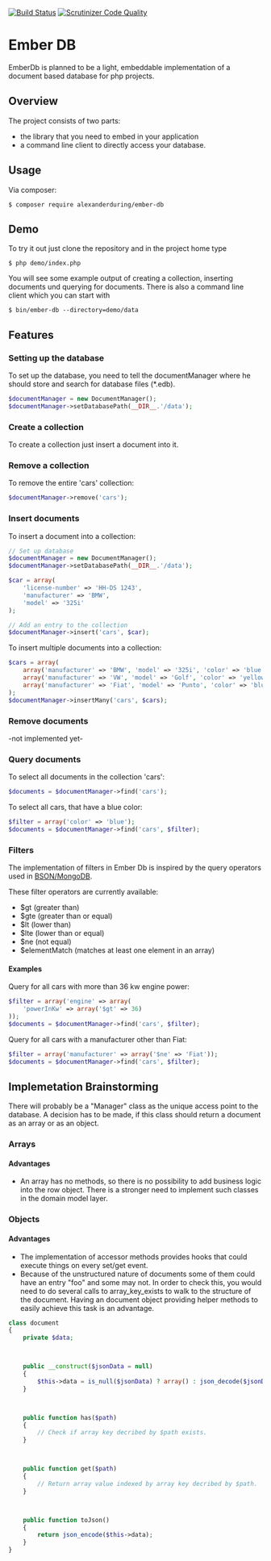 [![Build Status](https://scrutinizer-ci.com/g/alexanderduring/php-ember-db/badges/build.png?b=master)](https://scrutinizer-ci.com/g/alexanderduring/php-ember-db/build-status/master) [![Scrutinizer Code Quality](https://scrutinizer-ci.com/g/alexanderduring/php-ember-db/badges/quality-score.png?b=master)](https://scrutinizer-ci.com/g/alexanderduring/php-ember-db/?branch=master)

# Ember DB


EmberDb is planned to be a light, embeddable implementation of a document based database
for php projects. 

## Overview

The project consists of two parts:

- the library that you need to embed in your application
- a command line client to directly access your database.

## Usage

Via composer:

```
$ composer require alexanderduring/ember-db
```

## Demo

To try it out just clone the repository and in the project home type

```
$ php demo/index.php
```

You will see some example output of creating a collection, inserting documents und querying for documents.
There is also a command line client which you can start with

```
$ bin/ember-db --directory=demo/data
```

## Features

### Setting up the database

To set up the database, you need to tell the documentManager where he should store and search for database files (*.edb).

```php
$documentManager = new DocumentManager();
$documentManager->setDatabasePath(__DIR__.'/data');
```

### Create a collection

To create a collection just insert a document into it.

### Remove a collection

To remove the entire 'cars' collection:

```php
$documentManager->remove('cars');
```

### Insert documents

To insert a document into a collection:

```php
// Set up database
$documentManager = new DocumentManager();
$documentManager->setDatabasePath(__DIR__.'/data');

$car = array(
    'license-number' => 'HH-DS 1243',
    'manufacturer' => 'BMW',
    'model' => '325i'
);

// Add an entry to the collection
$documentManager->insert('cars', $car);
```

To insert multiple documents into a collection:

```php
$cars = array(
    array('manufacturer' => 'BMW', 'model' => '325i', 'color' => 'blue'),
    array('manufacturer' => 'VW', 'model' => 'Golf', 'color' => 'yellow'),
    array('manufacturer' => 'Fiat', 'model' => 'Punto', 'color' => 'blue')
);
$documentManager->insertMany('cars', $cars);
```
### Remove documents

-not implemented yet-

### Query documents

To select all documents in the collection 'cars':

```php
$documents = $documentManager->find('cars');
```

To select all cars, that have a blue color:

```php
$filter = array('color' => 'blue');
$documents = $documentManager->find('cars', $filter);
```

### Filters

The implementation of filters in Ember Db is inspired by the query operators used in [BSON/MongoDB](https://docs.mongodb.com/).

These filter operators are currently available:

- $gt (greater than)
- $gte (greater than or equal)
- $lt (lower than)
- $lte (lower than or equal)
- $ne (not equal)
- $elementMatch (matches at least one element in an array)

#### Examples

Query for all cars with more than 36 kw engine power:

```php
$filter = array('engine' => array(
    'powerInKw' => array('$gt' => 36)
));
$documents = $documentManager->find('cars', $filter);
```

Query for all cars with a manufacturer other than Fiat:

```php
$filter = array('manufacturer' => array('$ne' => 'Fiat'));
$documents = $documentManager->find('cars', $filter);
```


## Implemetation Brainstorming

There will probably be a "Manager" class as the unique access point to the database.
A decision has to be made, if this class should return a document as an array or 
as an object.



### Arrays

#### Advantages

  - An array has no methods, so there is no possibility to add business logic into the row object.
    There is a stronger need to implement such classes in the domain model layer.

### Objects

#### Advantages

  - The implementation of accessor methods provides hooks that could execute things on every set/get event.
  - Because of the unstructured nature of documents some of them could have an entry "foo" and some may not.
    In order to check this, you would need to do several calls to array_key_exists to walk to the structure
    of the document. Having an document object providing helper methods to easily achieve this task is an 
    advantage.

```php
class document
{
    private $data;



    public __construct($jsonData = null)
    {
        $this->data = is_null($jsonData) ? array() : json_decode($jsonData, true);
    }



    public function has($path)
    {
        // Check if array key decribed by $path exists.
    }



    public function get($path)
    {
        // Return array value indexed by array key decribed by $path.
    }



    public function toJson()
    {
        return json_encode($this->data);
    }
}
```

